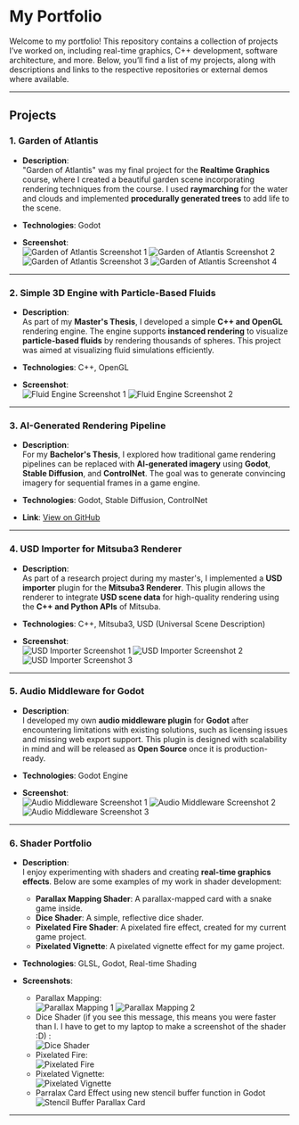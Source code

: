 # **My Portfolio**

Welcome to my portfolio! This repository contains a collection of projects I’ve worked on, including real-time graphics, C++ development, software architecture, and more. Below, you’ll find a list of my projects, along with descriptions and links to the respective repositories or external demos where available.

---

## **Projects**

### **1. Garden of Atlantis**  
- **Description**:  
  "Garden of Atlantis" was my final project for the **Realtime Graphics** course, where I created a beautiful garden scene incorporating rendering techniques from the course. I used **raymarching** for the water and clouds and implemented **procedurally generated trees** to add life to the scene.
  
- **Technologies**: Godot

- **Screenshot**:  
  ![Garden of Atlantis Screenshot 1](https://github.com/Joonnas/portfolio/blob/main/images/garden_of_atlantis/Atlantis_01.png)
  ![Garden of Atlantis Screenshot 2](https://github.com/Joonnas/portfolio/blob/main/images/garden_of_atlantis/Atlantis_02.png)
  ![Garden of Atlantis Screenshot 3](https://github.com/Joonnas/portfolio/blob/main/images/garden_of_atlantis/Atlantis_03.png)
  ![Garden of Atlantis Screenshot 4](https://github.com/Joonnas/portfolio/blob/main/images/garden_of_atlantis/Atlantis_04.png)

---

### **2. Simple 3D Engine with Particle-Based Fluids**  
- **Description**:  
  As part of my **Master's Thesis**, I developed a simple **C++ and OpenGL** rendering engine. The engine supports **instanced rendering** to visualize **particle-based fluids** by rendering thousands of spheres. This project was aimed at visualizing fluid simulations efficiently.

- **Technologies**: C++, OpenGL

- **Screenshot**:  
  ![Fluid Engine Screenshot 1](https://github.com/Joonnas/portfolio/blob/main/images/simple_3d_engine/Engine_01.png)
  ![Fluid Engine Screenshot 2](https://github.com/Joonnas/portfolio/blob/main/images/simple_3d_engine/Engine_02.png)

---

### **3. AI-Generated Rendering Pipeline**  
- **Description**:  
  For my **Bachelor's Thesis**, I explored how traditional game rendering pipelines can be replaced with **AI-generated imagery** using **Godot**, **Stable Diffusion**, and **ControlNet**. The goal was to generate convincing imagery for sequential frames in a game engine.

- **Technologies**: Godot, Stable Diffusion, ControlNet  
- **Link**: [View on GitHub](https://github.com/Joonnas/Godot_SDRendering/tree/master)

---

### **4. USD Importer for Mitsuba3 Renderer**  
- **Description**:  
  As part of a research project during my master's, I implemented a **USD importer** plugin for the **Mitsuba3 Renderer**. This plugin allows the renderer to integrate **USD scene data** for high-quality rendering using the **C++ and Python APIs** of Mitsuba.

- **Technologies**: C++, Mitsuba3, USD (Universal Scene Description)  

- **Screenshot**:  
  ![USD Importer Screenshot 1](https://github.com/Joonnas/portfolio/blob/main/images/usd_importer/Kubus_simple.png)
  ![USD Importer Screenshot 2](https://github.com/Joonnas/portfolio/blob/main/images/usd_importer/cbox_setting01_mitsuba_stratified_ssp144.png)
  ![USD Importer Screenshot 3](https://github.com/Joonnas/portfolio/blob/main/images/usd_importer/cbox_showcases.png)

---

### **5. Audio Middleware for Godot**  
- **Description**:  
  I developed my own **audio middleware plugin** for **Godot** after encountering limitations with existing solutions, such as licensing issues and missing web export support. This plugin is designed with scalability in mind and will be released as **Open Source** once it is production-ready.

- **Technologies**: Godot Engine

- **Screenshot**:  
  ![Audio Middleware Screenshot 1](https://github.com/Joonnas/portfolio/blob/main/images/godot_audio_middleware/AuditivGroup_DraggableContainer.png)
  ![Audio Middleware Screenshot 2](https://github.com/Joonnas/portfolio/blob/main/images/godot_audio_middleware/Auditiv_Actions.png)
  ![Audio Middleware Screenshot 3](https://github.com/Joonnas/portfolio/blob/main/images/godot_audio_middleware/Auditiv_Sound_Selection.png)

---

### **6. Shader Portfolio**  
- **Description**:  
  I enjoy experimenting with shaders and creating **real-time graphics effects**. Below are some examples of my work in shader development:

  - **Parallax Mapping Shader**: A parallax-mapped card with a snake game inside.
  - **Dice Shader**: A simple, reflective dice shader.
  - **Pixelated Fire Shader**: A pixelated fire effect, created for my current game project.
  - **Pixelated Vignette**: A pixelated vignette effect for my game project.

- **Technologies**: GLSL, Godot, Real-time Shading  

- **Screenshots**:
  - Parallax Mapping:  
    ![Parallax Mapping 1](https://github.com/Joonnas/portfolio/blob/main/images/shader/parallax_card.gif)
    ![Parallax Mapping 2](https://github.com/Joonnas/portfolio/blob/main/images/shader/parallax_card_snake.gif)
  - Dice Shader (if you see this message, this means you were faster than I. I have to get to my laptop to make a screenshot of the shader :D) :  
    ![Dice Shader]()
  - Pixelated Fire:  
    ![Pixelated Fire](https://github.com/Joonnas/portfolio/blob/main/images/shader/pixelated_fire.gif)
  - Pixelated Vignette:  
    ![Pixelated Vignette](https://github.com/Joonnas/portfolio/blob/main/images/shader/pixelated_vignette.gif)
  - Parralax Card Effect using new stencil buffer function in Godot
    ![Stencil Buffer Parallax Card](https://github.com/Joonnas/portfolio/blob/main/images/shader/stencil_parallax_card_01.gif)

---
